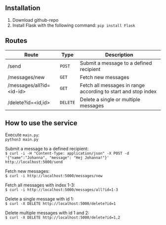 ## Installation

1. Download github-repo
2. Install Flask with the following command: `pip install Flask`

## Routes

Route | Type | Description
--- | --- | ---
/send | `POST` | Submit a message to a defined recipient
/messages/new | `GET` | Fetch new messages
/messages/all?id=<id\-id> | `GET` | Fetch all messages in range according to start and stop index
/delete?id=<id,id> | `DELETE` | Delete a single or multiple messages

## How to use the service
Execute `main.py`:  
`python3 main.py`

Submit a message to a defined recipient:  
`$ curl -i -H "Content-Type: application/json" -X POST -d '{"name":"Johanna", "message": "Hej Johanna!"}' http://localhost:5000/send `

Fetch new messages:  
`$ curl -i http://localhost:5000/messages/new `

Fetch all messages with index 1-3:  
`$ curl -i http://localhost:5000/messages/all?id=1-3 `

Delete a single message with id 1:  
`$ curl -X DELETE http://localhost:5000/delete?id=1 `

Delete multiple messages with id 1 and 2:  
`$ curl -X DELETE http://localhost:5000/delete?id=1,2 `
